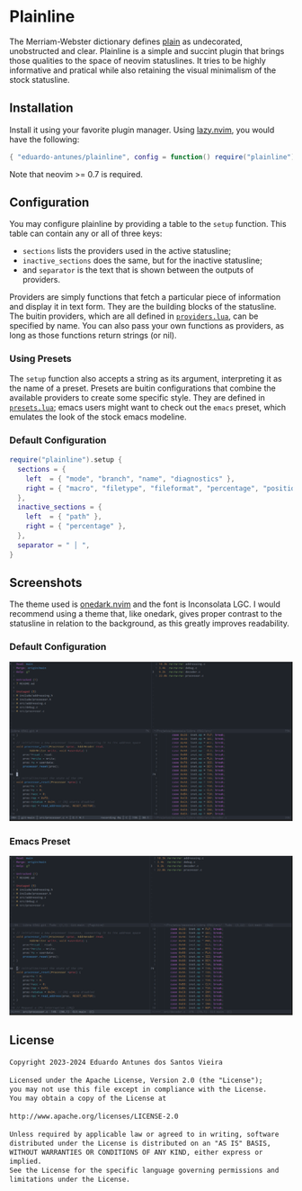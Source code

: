 # Plainline

The Merriam-Webster dictionary defines [plain](https://www.merriam-webster.com/dictionary/plain) as undecorated, unobstructed and clear.
Plainline is a simple and succint plugin that brings those qualities to the space of neovim statuslines. It tries to be highly informative
and pratical while also retaining the visual minimalism of the stock statusline.

## Installation

Install it using your favorite plugin manager. Using [lazy.nvim](https://github.com/folke/lazy.nvim), you would have the following:

```lua
{ "eduardo-antunes/plainline", config = function() require("plainline").setup() end }
```

Note that neovim >= 0.7 is required.

## Configuration

You may configure plainline by providing a table to the `setup` function. This table can contain any or all of three keys:

- `sections` lists the providers used in the active statusline;
- `inactive_sections` does the same, but for the inactive statusline;
- and `separator` is the text that is shown between the outputs of providers.

Providers are simply functions that fetch a particular piece of information and display it in text form. They are the building blocks of the statusline. The buitin
providers, which are all defined in [`providers.lua`](./lua/plainline/providers.lua), can be specified by name. You can also pass your own functions as providers,
as long as those functions return strings (or nil).

### Using Presets

The `setup` function also accepts a string as its argument, interpreting it as the name of a preset. Presets are buitin configurations that combine the available
providers to create some specific style. They are defined in [`presets.lua`](./lua/plainline/presets.lua); emacs users might want to check out the `emacs` preset,
which emulates the look of the stock emacs modeline.

### Default Configuration

```lua
require("plainline").setup {
  sections = {
    left  = { "mode", "branch", "name", "diagnostics" },
    right = { "macro", "filetype", "fileformat", "percentage", "position" },
  },
  inactive_sections = {
    left  = { "path" },
    right = { "percentage" },
  },
  separator = " │ ",
}
```

## Screenshots

The theme used is [onedark.nvim](https://github.com/navarasu/onedark.nvim) and the font is Inconsolata LGC. I would recommend using a theme that, like onedark, gives
proper contrast to the statusline in relation to the background, as this greatly improves readability.

### Default Configuration

![plainline-default](/static/plainline-default.png?raw=true "Default configuration")

### Emacs Preset

![plainline-emacs](/static/plainline-emacs.png?raw=true "Emacs preset")

## License

```
Copyright 2023-2024 Eduardo Antunes dos Santos Vieira

Licensed under the Apache License, Version 2.0 (the "License");
you may not use this file except in compliance with the License.
You may obtain a copy of the License at

http://www.apache.org/licenses/LICENSE-2.0

Unless required by applicable law or agreed to in writing, software
distributed under the License is distributed on an "AS IS" BASIS,
WITHOUT WARRANTIES OR CONDITIONS OF ANY KIND, either express or implied.
See the License for the specific language governing permissions and
limitations under the License.
```
